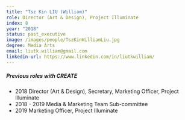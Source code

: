 ```yaml
---
title: "Tsz Kin LIU (William)"
role: Director (Art & Design), Project Illuminate
index: 8
year: "2018"
status: past_executive
image: /images/people/TszKinWilliamLiu.jpg
degree: Media Arts
email: liutk.william@gmail.com
linkedin-url: https://www.linkedin.com/in/liutkwilliam/
---
```

##### Previous roles with CREATE

- 2018 Director (Art & Design), Secretary, Marketing Officer, Project Illuminate
- 2018 - 2019 Media & Marketing Team Sub-committee
- 2019 Marketing Officer, Project Illuminate
